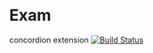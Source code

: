 # Exam
concordion extension
[![Build Status](https://travis-ci.org/Adven27/Exam.svg?branch=master)](https://travis-ci.org/Adven27/Exam)
